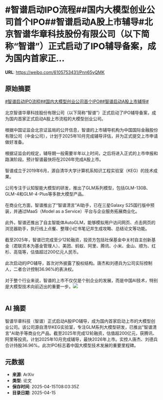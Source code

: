 # #智谱启动IPO流程##国内大模型创业公司首个IPO##智谱启动A股上市辅导#北京智谱华章科技股份有限公司（以下简称“智谱”）正式启动了IPO辅导备案，成为国内首家正...

**URL**: https://weibo.com/6105753431/Pnn65yQMK

## 原始摘要

<a href="https://m.weibo.cn/search?containerid=231522type%3D1%26t%3D10%26q%3D%23%E6%99%BA%E8%B0%B1%E5%90%AF%E5%8A%A8IPO%E6%B5%81%E7%A8%8B%23&amp;extparam=%23%E6%99%BA%E8%B0%B1%E5%90%AF%E5%8A%A8IPO%E6%B5%81%E7%A8%8B%23" data-hide=""><span class="surl-text">#智谱启动IPO流程#</span></a><a href="https://m.weibo.cn/search?containerid=231522type%3D1%26t%3D10%26q%3D%23%E5%9B%BD%E5%86%85%E5%A4%A7%E6%A8%A1%E5%9E%8B%E5%88%9B%E4%B8%9A%E5%85%AC%E5%8F%B8%E9%A6%96%E4%B8%AAIPO%23&amp;extparam=%23%E5%9B%BD%E5%86%85%E5%A4%A7%E6%A8%A1%E5%9E%8B%E5%88%9B%E4%B8%9A%E5%85%AC%E5%8F%B8%E9%A6%96%E4%B8%AAIPO%23" data-hide=""><span class="surl-text">#国内大模型创业公司首个IPO#</span></a><a href="https://m.weibo.cn/search?containerid=231522type%3D1%26t%3D10%26q%3D%23%E6%99%BA%E8%B0%B1%E5%90%AF%E5%8A%A8A%E8%82%A1%E4%B8%8A%E5%B8%82%E8%BE%85%E5%AF%BC%23&amp;extparam=%23%E6%99%BA%E8%B0%B1%E5%90%AF%E5%8A%A8A%E8%82%A1%E4%B8%8A%E5%B8%82%E8%BE%85%E5%AF%BC%23" data-hide=""><span class="surl-text">#智谱启动A股上市辅导#</span></a><br><br>北京智谱华章科技股份有限公司（以下简称“智谱”）正式启动了IPO辅导备案，成为国内首家正式启动A股上市流程的大模型创业公司。<br><br>根据中国证监会北京证监局的公开信息，智谱的上市辅导机构为中国国际金融股份有限公司（中金公司），计划于2025年10月完成辅导评估，并为正式提交上市申请做好准备。<br><br>根据证监会的规定，辅导期一般需要半年以上时间，之后将进入正式的上市申报和路演阶段。预计智谱最快将在2026年完成A股上市。<br><br>智谱成立于2019年6月，源自清华大学计算机系知识工程实验室（KEG）的技术成果。<br><br>公司专注于认知智能大模型的研发，推出了GLM系列模型，包括GLM-130B、GLM-4和GLM-4-Plus等多款大模型产品。<br><br>在商业化方面，智谱推出了“智谱清言”AI助手，已在三星Galaxy S25国行版中预装，并通过MaaS（Model as a Service）平台与企业服务拓展商业化。<br><br>此外，智谱还推出了自主智能体AutoGLM，能够模拟用户访问网页、点击网页的浏览器助手，执行线上点餐、整理小红书笔记并生成攻略、总结论文等功能。<br><br>截至2025年，智谱已完成至少12轮融资，投资方包括社保基金中关村自主创新基金（君联资本为基金管理人）、美团、蚂蚁、阿里、腾讯、小米、金山、顺为、红杉、高瓴等，估值超过200亿元人民币。<br><br>此次启动的IPO辅导，首次对外披露了股权结构。唐杰和刘德兵为公司实际控制人，二者合计控制36.96%的表决权。<br><br>对于整个行业来说，智谱的上市不仅仅是个别企业的发展，而是中国AI技术，特别是大模型技术向前迈出的重要一步。<img style="" src="https://tvax4.sinaimg.cn/large/006Fd7o3gy1i0hhgmkvdcj30xc0k0wsl.jpg" referrerpolicy="no-referrer"><br><br>

## AI 摘要

智谱华章科技（智谱）正式启动A股IPO辅导，成为国内首家启动上市的大模型创业公司。该公司源自清华KEG实验室，专注GLM系列大模型研发，已推出"智谱清言"AI助手等商业化产品。截至2025年完成12轮融资，估值超200亿元，获腾讯、阿里等投资。计划2025年10月完成辅导，最快2026年上市。实控人唐杰、刘德兵合计持股36.96%。此次IPO标志着中国大模型技术发展的重要里程碑。

## 元数据

- **来源**: ArXiv
- **类型**: 论文
- **保存时间**: 2025-04-15T08:03:35Z
- **目录日期**: 2025-04-15
